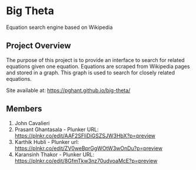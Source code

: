 # Big Theta
Equation search engine based on Wikipedia

## Project Overview

The purpose of this project is to provide an interface to search for related equations given one equation. Equations are scraped from Wikipedia pages and stored in a graph. This graph is used to search for closely related equations.

Site available at: https://pghant.github.io/big-theta/

## Members

1. John Cavalieri
2. Prasant Ghantasala - Plunker URL: https://plnkr.co/edit/AAF2SFliDiGSZSJW3HbX?p=preview
3. Karthik Hubli - Plunker url:  https://plnkr.co/edit/ZV0weBprGgWOtW3wOnDu?p=preview
4. Karansinh Thakor - Plunker URL: https://plnkr.co/edit/8GfmTkw3nz70udvoaMcE?p=preview
